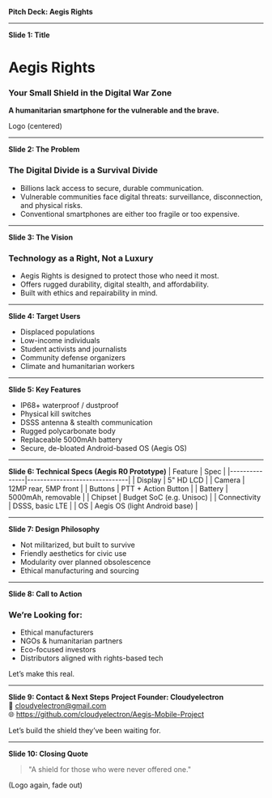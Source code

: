 **Pitch Deck: Aegis Rights**

---

**Slide 1: Title**
# Aegis Rights
### Your Small Shield in the Digital War Zone
**A humanitarian smartphone for the vulnerable and the brave.**

Logo (centered)

---

**Slide 2: The Problem**
### The Digital Divide is a Survival Divide
- Billions lack access to secure, durable communication.
- Vulnerable communities face digital threats: surveillance, disconnection, and physical risks.
- Conventional smartphones are either too fragile or too expensive.

---

**Slide 3: The Vision**
### Technology as a Right, Not a Luxury
- Aegis Rights is designed to protect those who need it most.
- Offers rugged durability, digital stealth, and affordability.
- Built with ethics and repairability in mind.

---

**Slide 4: Target Users**
- Displaced populations
- Low-income individuals
- Student activists and journalists
- Community defense organizers
- Climate and humanitarian workers

---

**Slide 5: Key Features**
- IP68+ waterproof / dustproof
- Physical kill switches
- DSSS antenna & stealth communication
- Rugged polycarbonate body
- Replaceable 5000mAh battery
- Secure, de-bloated Android-based OS (Aegis OS)

---

**Slide 6: Technical Specs (Aegis R0 Prototype)**
| Feature       | Spec                          |
|---------------|-------------------------------|
| Display       | 5" HD LCD                    |
| Camera        | 12MP rear, 5MP front          |
| Buttons       | PTT + Action Button           |
| Battery       | 5000mAh, removable             |
| Chipset       | Budget SoC (e.g. Unisoc)      |
| Connectivity  | DSSS, basic LTE               |
| OS            | Aegis OS (light Android base) |

---

**Slide 7: Design Philosophy**
- Not militarized, but built to survive
- Friendly aesthetics for civic use
- Modularity over planned obsolescence
- Ethical manufacturing and sourcing

---

**Slide 8: Call to Action**
### We’re Looking for:
- Ethical manufacturers
- NGOs & humanitarian partners
- Eco-focused investors
- Distributors aligned with rights-based tech

Let’s make this real.

---

**Slide 9: Contact & Next Steps**
**Project Founder: Cloudyelectron**  
📧 cloudyelectron@gmail.com  
🌐 https://github.com/cloudyelectron/Aegis-Mobile-Project

Let’s build the shield they’ve been waiting for.

---

**Slide 10: Closing Quote**
> "A shield for those who were never offered one."

(Logo again, fade out)
